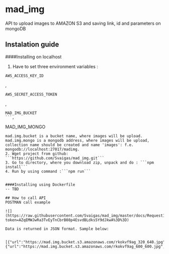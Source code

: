 # mad_img
API to upload images to AMAZON S3 and saving link, id and parameters on mongoDB

## Instalation guide  
####Installing on localhost 
1. Have to set three environment variables :
```
AWS_ACCESS_KEY_ID
```
,
```
AWS_SECRET_ACCESS_TOKEN
```
,
```
MAD_IMG_BUCKET
```,
```
MAD_IMG_MONGO
```.
mad.img.bucket is a bucket name, where images will be upload. mad.img.mongo is a mongodb address, where images will be upload, collection name should be created and name 'images': f.e. mongodb://localhost:27017/madimg.
2. Wget project from github: ```https://github.com/Svaigas/mad_img.git```
3. Go to directory, where you download zip, unpack and do : ```npm install```
4. Run by using command :```npm run```


####Installing using Dockerfile
-- TBD

## How to call API
POSTMAN call example

![](https://raw.githubusercontent.com/Svaigas/mad_img/master/docs/Request1.JPG?token=AZqEMWJwRa3TvEyTnCbrB08p4EsvdBLdks5Y9dJkwA%3D%3D)

Data is returned in JSON format. Sample below:

	[{"url":"https://mad.img.bucket.s3.amazonaws.com/rkokvf9ag_320_640.jpg","width":320,"height":640,"_id":"58ec96e2496a280cb814036c"},{"url":"https://mad.img.bucket.s3.amazonaws.com/rkokvf9ag_600_600.jpg","width":600,"height":600,"_id":"58ec96e2496a280cb814036d"}]



